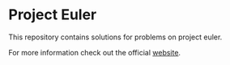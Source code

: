 # Project Euler
This repository contains solutions for problems on project euler.

For more information check out the official [website](https://projecteuler.net).
